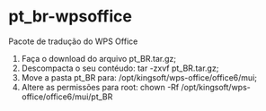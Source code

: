 # pt_br-wpsoffice
Pacote de tradução do WPS Office

01. Faça o download do arquivo pt_BR.tar.gz;
02. Descompacta o seu contéudo: tar -zxvf pt_BR.tar.gz;
03. Move a pasta pt_BR para: /opt/kingsoft/wps-office/office6/mui;
04. Altere as permissões para root: chown -Rf /opt/kingsoft/wps-office/office6/mui/pt_BR
